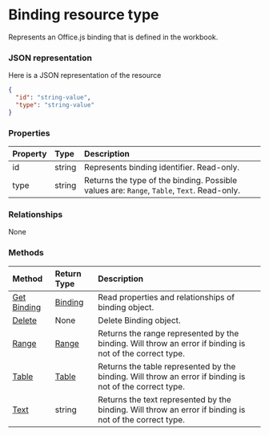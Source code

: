 # Binding resource type

Represents an Office.js binding that is defined in the workbook.

### JSON representation

Here is a JSON representation of the resource

<!-- {
  "blockType": "resource",
  "optionalProperties": [

  ],
  "@odata.type": "microsoft.graph.binding"
}-->

```json
{
  "id": "string-value",
  "type": "string-value"
}

```
### Properties
| Property	   | Type	|Description|
|:---------------|:--------|:----------|
|id|string|Represents binding identifier. Read-only.|
|type|string|Returns the type of the binding. Possible values are: `Range`, `Table`, `Text`. Read-only.|

### Relationships
None


### Methods

| Method		   | Return Type	|Description|
|:---------------|:--------|:----------|
|[Get Binding](../api/binding_get.md) | [Binding](binding.md) |Read properties and relationships of binding object.|
|[Delete](../api/binding_delete.md) | None |Delete Binding object. |
|[Range](../api/binding_range.md)|[Range](range.md)|Returns the range represented by the binding. Will throw an error if binding is not of the correct type.|
|[Table](../api/binding_table.md)|[Table](table.md)|Returns the table represented by the binding. Will throw an error if binding is not of the correct type.|
|[Text](../api/binding_text.md)|string|Returns the text represented by the binding. Will throw an error if binding is not of the correct type.|

<!-- uuid: 8fcb5dbc-d5aa-4681-8e31-b001d5168d79
2015-10-25 14:57:30 UTC -->
<!-- {
  "type": "#page.annotation",
  "description": "Binding resource",
  "keywords": "",
  "section": "documentation",
  "tocPath": ""
}-->